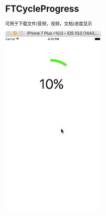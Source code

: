 # FTCycleProgress
可用于下载文件(音频，视频，文档)进度显示

![](https://github.com/bubugao/FTCycleProgress/raw/master/FTCycleProgress/cycleprogress.gif)
